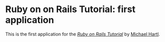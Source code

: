 # Ruby on on Rails Tutorial: first application

This is the first application for the [*Ruby on Rails Tutorial*](http://railstutorial.org/) by [Michael Hartl](http://michaelhartl.com/).